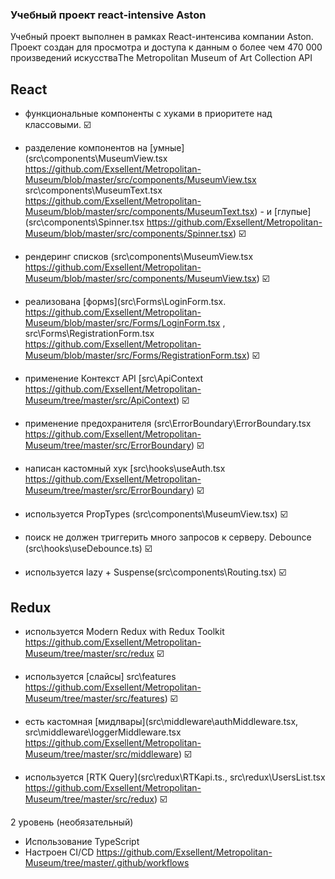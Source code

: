 ### Учебный проект react-intensive Aston

Учебный проект выполнен в рамках React-интенсива компании Aston.  
Проект создан для просмотра и доступа к данным о более чем 470 000 произведений искусстваThe Metropolitan Museum of Art Collection API

## React

- функциональные компоненты c хуками в приоритете над классовыми. ☑️

- разделение компонентов на [умные](src\components\MuseumView.tsx https://github.com/Exsellent/Metropolitan-Museum/blob/master/src/components/MuseumView.tsx  src\components\MuseumText.tsx https://github.com/Exsellent/Metropolitan-Museum/blob/master/src/components/MuseumText.tsx) - и [глупые] (src\components\Spinner.tsx https://github.com/Exsellent/Metropolitan-Museum/blob/master/src/components/Spinner.tsx) ☑️

- рендеринг списков (src\components\MuseumView.tsx https://github.com/Exsellent/Metropolitan-Museum/blob/master/src/components/MuseumView.tsx) ☑️

- реализована [формs](src\Forms\LoginForm.tsx. https://github.com/Exsellent/Metropolitan-Museum/blob/master/src/Forms/LoginForm.tsx , src\Forms\RegistrationForm.tsx https://github.com/Exsellent/Metropolitan-Museum/blob/master/src/Forms/RegistrationForm.tsx) ☑️

- применение Контекст API [src\ApiContext https://github.com/Exsellent/Metropolitan-Museum/tree/master/src/ApiContext) ☑️

- применение предохранителя (src\ErrorBoundary\ErrorBoundary.tsx https://github.com/Exsellent/Metropolitan-Museum/tree/master/src/ErrorBoundary) ☑️

- написан кастомный хук [src\hooks\useAuth.tsx https://github.com/Exsellent/Metropolitan-Museum/tree/master/src/ErrorBoundary) ☑️

- используется PropTypes (src\components\MuseumView.tsx) ☑️

- поиск не должен триггерить много запросов к серверу. Debounce (src\hooks\useDebounce.ts) ☑️

- используется lazy + Suspense(src\components\Routing.tsx) ☑️


## Redux

- используется Modern Redux with Redux Toolkit https://github.com/Exsellent/Metropolitan-Museum/tree/master/src/redux ☑️

- используется [слайсы] src\features https://github.com/Exsellent/Metropolitan-Museum/tree/master/src/features) ☑️

- есть кастомная [мидлвары](src\middleware\authMiddleware.tsx, src\middleware\loggerMiddleware.tsx https://github.com/Exsellent/Metropolitan-Museum/tree/master/src/middleware)  ☑️

- используется [RTK Query](src\redux\RTKapi.ts., src\redux\UsersList.tsx https://github.com/Exsellent/Metropolitan-Museum/tree/master/src/redux) ☑️

2 уровень (необязательный)
  - Использование TypeScript
  - Настроен CI/CD https://github.com/Exsellent/Metropolitan-Museum/tree/master/.github/workflows
  

